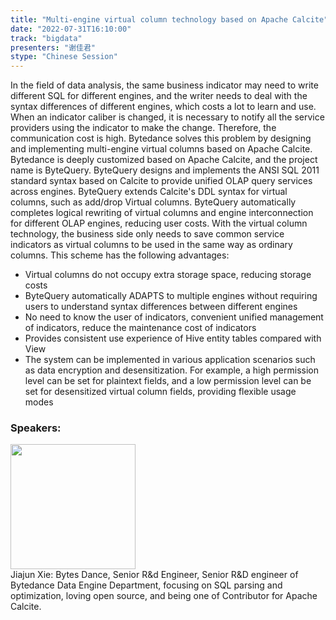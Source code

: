 ```yaml
---
title: "Multi-engine virtual column technology based on Apache Calcite"
date: "2022-07-31T16:10:00"
track: "bigdata"
presenters: "谢佳君"
stype: "Chinese Session"
---
```

In the field of data analysis, the same business indicator may need to write different SQL for different engines, and the writer needs to deal with the syntax differences of different engines, which costs a lot to learn and use. When an indicator caliber is changed, it is necessary to notify all the service providers using the indicator to make the change. Therefore, the communication cost is high. Bytedance solves this problem by designing and implementing multi-engine virtual columns based on Apache Calcite.
Bytedance is deeply customized based on Apache Calcite, and the project name is ByteQuery. ByteQuery designs and implements the ANSI SQL 2011 standard syntax based on Calcite to provide unified OLAP query services across engines. ByteQuery extends Calcite's DDL syntax for virtual columns, such as add/drop Virtual columns. ByteQuery automatically completes logical rewriting of virtual columns and engine interconnection for different OLAP engines, reducing user costs. With the virtual column technology, the business side only needs to save common service indicators as virtual columns to be used in the same way as ordinary columns. This scheme has the following advantages:
- Virtual columns do not occupy extra storage space, reducing storage costs
- ByteQuery automatically ADAPTS to multiple engines without requiring users to understand syntax differences between different engines
- No need to know the user of indicators, convenient unified management of indicators, reduce the maintenance cost of indicators
- Provides consistent use experience of Hive entity tables compared with View
- The system can be implemented in various application scenarios such as data encryption and desensitization. For example, a high permission level can be set for plaintext fields, and a low permission level can be set for desensitized virtual column fields, providing flexible usage modes
 ### Speakers: 
 <img src="images/speaker/1187.png" width="200" /><br>Jiajun Xie: Bytes Dance, Senior R&d Engineer, Senior R&D engineer of Bytedance Data Engine Department, focusing on SQL parsing and optimization, loving open source, and being one of Contributor for Apache Calcite.

 
